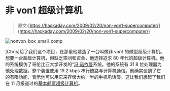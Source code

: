 # 非 von1 超级计算机

> 原文:[https://hackaday.com/2009/02/20/non-von1-supercomputer/](https://hackaday.com/2009/02/20/non-von1-supercomputer/)

![nonvon_box_small_comp](../Images/958c661d7aa10cf98964744af977eca4.png "nonvon_box_small_comp")

[Chris]给了我们这个项目，在那里他建造了一台叫做非 von1 的微型超级计算机。想要一台超级计算机，但缺乏空间和资金，他选择追求 80 年代的超级计算机。他的系统模仿了哥伦比亚大学开发的“[冯·诺依曼](http://en.wikipedia.org/wiki/Von_Neumann_architecture)系统。他的系统有 31 8 位处理器为他处理数据。整个装置使用 19.2 kbps 串行链路与计算机通信。他确实谈到了它的有限功能，表示他可以用它来存储大约一半的手机电话簿。这让我们想起了我们在 11 月报道过的[基本邮票超级计算机](http://hackaday.com/2008/11/24/a-basic-stamp-supercomputer/)。